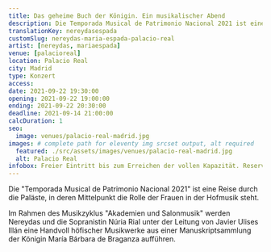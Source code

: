 ```yaml
---
title: Das geheime Buch der Königin. Ein musikalischer Abend
description: Die Temporada Musical de Patrimonio Nacional 2021 ist eine Reise durch die Paläste, in deren Mittelpunkt die Rolle der Frauen in der Hofmusik steht.
translationKey: nereydasespada
customSlug: nereydas-maria-espada-palacio-real
artist: [nereydas, mariaespada]
venue: [palacioreal]
location: Palacio Real
city: Madrid
type: Konzert
access:
date: 2021-09-22 19:30:00
opening: 2021-09-22 19:00:00
ending: 2021-09-22 20:30:00
deadline: 2021-09-14 21:00:00
calcDuration: 1
seo:
  image: venues/palacio-real-madrid.jpg
images: # complete path for eleventy img srcset output, alt required
  featured: ./src/assets/images/venues/palacio-real-madrid.jpg
  alt: Palacio Real
infobox: Freier Eintritt bis zum Erreichen der vollen Kapazität. Reservierte Plätze nur mit persönlicher Einladung durch die Fundación Goethe.
---
```


Die "Temporada Musical de Patrimonio Nacional 2021" ist eine Reise durch die Paläste, in deren Mittelpunkt die Rolle der Frauen in der Hofmusik steht.

Im Rahmen des Musikzyklus "Akademien und Salonmusik" werden Nereydas und die Sopranistin Núria Rial unter der Leitung von Javier Ulises Illán eine Handvoll höfischer Musikwerke aus einer Manuskriptsammlung der Königin María Bárbara de Braganza aufführen.
